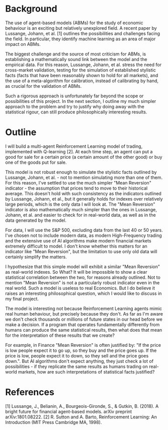 # Background

The use of agent-based models (ABMs) for the study of economic behaviour is an exciting but relatively unexplored field. A recent paper by Lussange, Johann, et al. [1] outlines the possibilities and challenges facing the field. In particular, they identify machine learning as an area of major impact on ABMs.

The biggest challenge and the source of most criticism for ABMs, is establishing a mathematically sound link between the model and the empirical data. For this reason, Lussange, Johann, et al. stress the need for cross-market validation, testing for the simulation of established stylistic facts (facts that have been reasonably shown to hold for all markets), and the use of a meta-algorithm for calibration, instead of calibrating by hand, as crucial for the validation of ABMs.

Such a rigorous approach is unfortunately far beyond the scope or possibilities of this project. In the next section, I outline my much simpler approach to the problem and try to justify why doing away with the statistical rigour, can still produce philosophically interesting results.

# Outline

I will build a multi-agent Reinforcement Learning model of trading, implemented with Q-learning [2]. At each time step, an agent can put a good for sale for a certain price (a certain amount of the other good) or buy one of the goods put for sale.

This model is not robust enough to simulate the stylistic facts outlined by Lussange, Johann, et al. - not to mention simulating more than one of them. For this reason, I've settled to use the much simpler "Mean Reversion" indicator - the assumption that prices tend to move to their historical average. This doesn't hold with such consistency as the indicators outlined by Lussange, Johann, et al., but it generally holds for indexes over relatively large periods, which is the only data I will look at. The "Mean Reversion" indicator is also mathematically much simpler than the ones in Lussange, Johann, et al. and easier to check for in real-world data, as well as in the data generated by the model.

For data, I will use the S&P 500, excluding data from the last 40 or 50 years. I've chosen not to include modern data, as modern High-Frequency trading and the extensive use of AI algorithms make modern financial markets extremely difficult to model. I don't know whether this matters for an indicator like "Mean Reversion", but the limitation to use only old data will certainly simplify the matters.

I hypothesize that this simple model will exhibit a similar "Mean Reversion" as real-world indexes. So What? It will be impossible to show a clear statistical correlation between the two, for reasons already outlined. Not to mention "Mean Reversion" is not a particularly robust indicator even in the real world. Such a model is useless to real Economics. But I do believe it raises an interesting philosophical question, which I would like to discuss in my final project.

The model is interesting not because Reinforcement Learning agents mimic real human behaviour, but precisely because they don't. As far as I'm aware we don't check thousands or millions of future states in our head before we make a decision. If a program that operates fundamentally differently from humans can produce the same statistical results, then what does that mean for the interpretation of these results that we create?

For example, in Finance "Mean Reversion" is often justified by: "If the price is low people expect it to go up, so they buy and the price goes up. If the price is low, people expect it to down, so they sell and the price goes down.". But AI algorithms don't expect anything, they just check a lot of possibilities - if they replicate the same results as humans trading on real-world markets, how are such interpretations of statistical facts justified?

# References

[1] Lussange, J., Belianin, A., Bourgeois-Gironde, S., & Gutkin, B. (2018). A bright future for financial agent-based models. arXiv preprint arXiv:1801.08222.
[2] R. Sutton and A. Barto, Reinforcement Learning: An Introduction (MIT Press Cambridge MA, 1998).